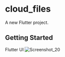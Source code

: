 # cloud_files

A new Flutter project.

## Getting Started
Flutter UI
![Screenshot_20](https://github.com/zobayerdev/Flutter_CloudFiles_UI/assets/74914169/6a5a8878-e40a-4787-9689-1339aadddf7f)

